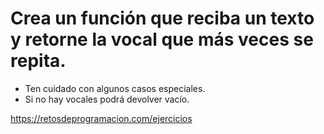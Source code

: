 # Crea un función que reciba un texto y retorne la vocal que más veces se repita.

-   Ten cuidado con algunos casos especiales.
-   Si no hay vocales podrá devolver vacío.

https://retosdeprogramacion.com/ejercicios
